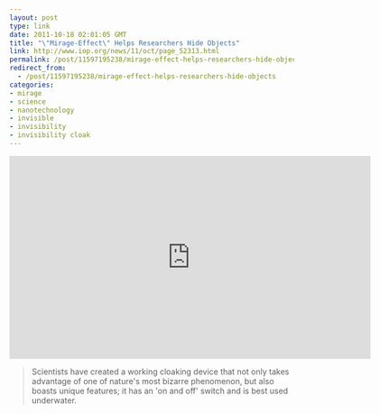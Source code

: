 ```yaml
---
layout: post
type: link
date: 2011-10-18 02:01:05 GMT
title: "\"Mirage-Effect\" Helps Researchers Hide Objects"
link: http://www.iop.org/news/11/oct/page_52313.html
permalink: /post/11597195238/mirage-effect-helps-researchers-hide-objects
redirect_from: 
  - /post/11597195238/mirage-effect-helps-researchers-hide-objects
categories:
- mirage
- science
- nanotechnology
- invisible
- invisibility
- invisibility cloak
---
```

<p><iframe width="640" height="360" src="http://www.youtube.com/embed/3YO4TTpYg7g" frameborder="0" allowfullscreen></iframe></p>
<blockquote>Scientists have created a working cloaking device that not only takes advantage of one of nature's most bizarre phenomenon, but also boasts unique features; it has an 'on and off' switch and is best used underwater.</blockquote>